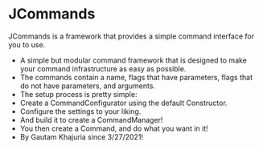 # JCommands
JCommands is a framework that provides a simple command interface for you to use.

 * A simple but modular command framework that is designed to make your command infrastructure as easy as possible.
 * The commands contain a name, flags that have parameters, flags that do not have parameters, and arguments.
 * The setup process is pretty simple:
 * Create a CommandConfigurator using the default Constructor.
 * Configure the settings to your liking.
 * And build it to create a CommandManager!
 * You then create a Command, and do what you want in it!
 * By Gautam Khajuria since 3/27/2021!

